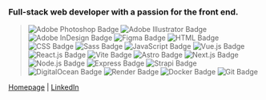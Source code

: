 ### Full-stack web developer with a passion for the front end.

> ![Adobe Photoshop Badge](https://img.shields.io/badge/Photoshop-31A8FF?logo=adobephotoshop&logoColor=fff&style=flat-square) 
> ![Adobe Illustrator Badge](https://img.shields.io/badge/Illustrator-FF9A00?logo=adobeillustrator&logoColor=fff&style=flat-square)
> ![Adobe InDesign Badge](https://img.shields.io/badge/InDesign-FF3366?logo=adobeindesign&logoColor=fff&style=flat-square)
> ![Figma Badge](https://img.shields.io/badge/Figma-F24E1E?logo=figma&logoColor=fff&style=flat-square) 
> ![HTML Badge](https://img.shields.io/badge/HTML-E34F26?logo=html5&logoColor=fff&style=flat-square) 
> ![CSS Badge](https://img.shields.io/badge/CSS-1572B6?logo=css3&logoColor=fff&style=flat-square)
> ![Sass Badge](https://img.shields.io/badge/Sass-C69?logo=sass&logoColor=fff&style=flat-square)
> ![JavaScript Badge](https://img.shields.io/badge/JavaScript-F7DF1E?logo=javascript&logoColor=000&style=flat-square)
> ![Vue.js Badge](https://img.shields.io/badge/Vue.js-4FC08D?logo=vuedotjs&logoColor=fff&style=flat-square)
> ![React.js Badge](https://img.shields.io/badge/React.js-61DAFB?logo=react&logoColor=000&style=flat-square)
> ![Vite Badge](https://img.shields.io/badge/Vite-646CFF?logo=vite&logoColor=fff&style=flat-square)
> ![Astro Badge](https://img.shields.io/badge/Astro-BC52EE?logo=astro&logoColor=fff&style=flat-square)
> ![Next.js Badge](https://img.shields.io/badge/Next.js-000000?logo=nextdotjs&logoColor=fff&style=flat-square)
> ![Node.js Badge](https://img.shields.io/badge/Node.js-393?logo=nodedotjs&logoColor=fff&style=flat-square)
> ![Express Badge](https://img.shields.io/badge/Express-000?logo=express&logoColor=fff&style=flat-square)
> ![Strapi Badge](https://img.shields.io/badge/Strapi-2F2E8B?logo=strapi&logoColor=fff&style=flat-square)
> ![DigitalOcean Badge](https://img.shields.io/badge/DigitalOcean-0080FF?logo=digitalocean&logoColor=fff&style=flat-square)
> ![Render Badge](https://img.shields.io/badge/Render-46E3B7?logo=render&logoColor=fff&style=flat-square)
> ![Docker Badge](https://img.shields.io/badge/Docker-2496ED?logo=docker&logoColor=fff&style=flat-square)
> ![Git Badge](https://img.shields.io/badge/Git-F05032?logo=git&logoColor=fff&style=flat-square)

[Homepage](https://ginazampino.com/) | [LinkedIn](https://www.linkedin.com/in/ginazampino/)
